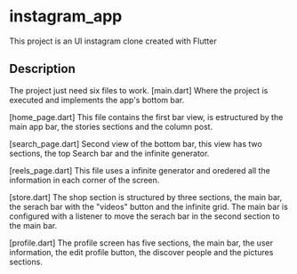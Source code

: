 # instagram_app

This project is an UI instagram clone created with Flutter

## Description

The project just need six files to work.
[main.dart] Where the project is executed and implements the app's bottom bar.

[home_page.dart] This file contains the first bar view, is estructured by the main app bar, the stories sections and the column post.

[search_page.dart] Second view of the bottom bar, this view has two sections, the top Search bar and the infinite generator.

[reels_page.dart] This file uses a infinite generator and oredered all the information in each corner of the screen.

[store.dart] The shop section is structured by three sections, the main bar, the serach bar with the "videos" button and the infinite grid. The main bar is configured with a listener to move the serach bar in the second section to the main bar.

[profile.dart] The profile screen has five sections, the main bar, the user information, the edit profile button, the discover people and the pictures sections.